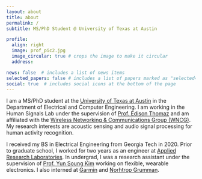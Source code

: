 ```yaml
---
layout: about
title: about
permalink: /
subtitle: MS/PhD Student @ University of Texas at Austin

profile:
  align: right
  image: prof_pic2.jpg
  image_circular: true # crops the image to make it circular
  address: 

news: false  # includes a list of news items
selected_papers: false # includes a list of papers marked as "selected={true}"
social: true  # includes social icons at the bottom of the page
---
```


I am a MS/PhD student at the [University of Texas at Austin](https://www.utexas.edu/) in the Department of Electrical and Computer Engineering. I am working in the Human Signals Lab under the supervision of [Prof. Edison Thomaz](http://users.ece.utexas.edu/~ethomaz/) and am affiliated with the [Wireless Networking & Communications Group (WNCG)](https://www.wncg.org/). My research interests are acoustic sensing and audio signal processing for human activity recognition. 

I received my BS in Electrical Engineering from Georgia Tech in 2020. Prior to graduate school, I worked for two years as an engineer at [Applied Research Laboratories](https://arlut.utexas.edu/). In undergrad, I was a research assistant under the supervision of [Prof. Yun Soung Kim](https://www.ysk.bio/) working on flexible, wearable electronics. I also interned at [Garmin](https://www.garmin.com/en-US/) and [Norhtrop Grumman](https://www.northropgrumman.com/).
